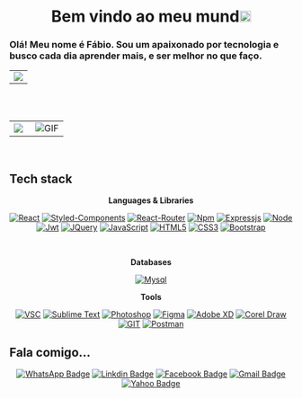 

# <h1 align="center">Bem vindo ao meu mund<img src="https://github.com/TheDudeThatCode/TheDudeThatCode/blob/master/Assets/Earth.gif" width="20px"></h1>

### Olá! Meu nome é Fábio. Sou um apaixonado por tecnologia e busco cada dia aprender mais, e ser melhor no que faço.
  
  <table width="100%"  border="0" cellpadding="0" cellspacing="0">
  <tr>
    <td align="center">
      <img align="center" src="https://fgdevon.tk/projetos/blog/prints/capa.jpg" />
    </td>
  </tr>
</table>


<br />
<br />

<table width="100%"  border="0" cellpadding="0" cellspacing="0">
  <tr>
    <td align="center">
      <img align="left" src="https://github-readme-stats.vercel.app/api?username=benyou1969&show_icons=true&theme=dracula" />
    </td>
    <td align="center">
      <img align="right" alt="GIF" src="https://media.giphy.com/media/836HiJc7pgzy8iNXCn/giphy.gif" />
    </td>
  </tr>
</table>

<br />


## Tech stack

<div align = "center">

**Languages & Libraries**

[![React](https://img.shields.io/badge/React-20232A?style=for-the-badge&logo=react&logoColor=61DAFB)](https://pt-br.reactjs.org)
[![Styled-Components](https://img.shields.io/badge/styled--components-DB7093?style=for-the-badge&logo=styled-components&logoColor=white)](https://pt-br.reactjs.org)
[![React-Router](https://img.shields.io/badge/React_Router-CA4245?style=for-the-badge&logo=react-router&logoColor=white)](https://pt-br.reactjs.org)
[![Npm](https://img.shields.io/badge/npm-CB3837?style=for-the-badge&logo=npm&logoColor=white)](https://www.npmjs.com/)
[![Expressjs](https://img.shields.io/badge/Express.js-000000?style=for-the-badge&logo=express&logoColor=white)](https://www.npmjs.com/)
[![Node](https://img.shields.io/badge/Node.js-339933?style=for-the-badge&logo=nodedotjs&logoColor=white)](https://pt-br.reactjs.org)
[![Jwt](https://img.shields.io/badge/JWT-000000?style=for-the-badge&logo=JSON%20web%20tokens&logoColor=white)](https://pt-br.reactjs.org) 
[![JQuery](https://img.shields.io/badge/jQuery-0769AD?style=for-the-badge&logo=jquery&logoColor=white)](https://developer.mozilla.org/pt-BR/docs/Web/JavaScript)
[![JavaScript](https://img.shields.io/badge/JavaScript-323330?style=for-the-badge&logo=javascript&logoColor=F7DF1E)](https://developer.mozilla.org/pt-BR/docs/Web/JavaScript)
[![HTML5](https://img.shields.io/badge/HTML5-E34F26?style=for-the-badge&logo=html5&logoColor=white)](https://developer.mozilla.org/pt-BR/docs/Web/HTML) 
[![CSS3](https://img.shields.io/badge/CSS3-1572B6?style=for-the-badge&logo=css3&logoColor=white)](https://developer.mozilla.org/pt-BR/docs/Web/CSS) 
[![Bootstrap](https://img.shields.io/badge/Bootstrap-563D7C?style=for-the-badge&logo=bootstrap&logoColor=white)](https://getbootstrap.com/docs/5.0/getting-started/introduction/)

</br>

</div>

<div align = "center">

**Databases**
  
[![Mysql](https://img.shields.io/badge/MySQL-FFFFFF?style=for-the-badge&logo=mysql&logoColor=black)](https://www.mysql.com/)

**Tools**

[![VSC](https://img.shields.io/badge/Visual_Studio_Code-0078D4?style=for-the-badge&logo=visual%20studio%20code&logoColor=white)](https://#)
[![Sublime Text](https://img.shields.io/badge/sublime_text-%23575757.svg?&style=for-the-badge&logo=sublime-text&logoColor=important)](https://#)
[![Photoshop](https://img.shields.io/badge/Adobe-Photoshop-31A8FF?style=for-the-badge&logo=Adobe-Photoshop&labelColor=0a446b&logoWidth=15)](https://#)
[![Figma](https://img.shields.io/badge/Figma-F24E1E?style=for-the-badge&logo=figma&logoColor=white)](https://#)
[![Adobe XD](https://img.shields.io/badge/Adobe%20XD-470137?style=for-the-badge&logo=Adobe%20XD&logoColor=#FF61F6)](https://#)
[![Corel Draw](https://img.shields.io/badge/CorelDraw-278620?style=for-the-badge&logo=coreldraw&logoColor=white)](https://#)
[![GIT](https://img.shields.io/badge/GIT-red?style=for-the-badge&logo=git&logoColor=white)](https://#)
[![Postman](https://img.shields.io/badge/POSTMAN-red?style=for-the-badge&logo=postman&logoColor=white)](https://#) 
  
</div>

<div align = "center">

</div>

## Fala comigo...
<!-- hit [today / total] -->
<div align=center>

<!-- icons -->

[![WhatsApp Badge](https://img.shields.io/badge/WhatsApp-25D366?style=for-the-badge&logo=whatsapp&logoColor=white)](https://api.whatsapp.com/send?phone=5524998832137&text=Conversar)
[![Linkdin Badge](https://img.shields.io/badge/LinkedIn-0077B5?style=for-the-badge&logo=linkedin&logoColor=white)](https://www.linkedin.com/in/f%C3%A1bio-garcia-9113b9222/)
[![Facebook Badge](https://img.shields.io/badge/Facebook-1877F2?style=for-the-badge&logo=facebook&logoColor=white)](https://www.facebook.com/fabio.garcia.5602)
[![Gmail Badge](https://img.shields.io/badge/Gmail-D14836?style=for-the-badge&logo=gmail&logoColor=white)](mailto:garciafg@gmail.com)
[![Yahoo Badge](https://img.shields.io/badge/Yahoo-1877f2?style=for-the-badge&logo=yahoo&logoColor=white)](mailto:garciafg@yahoo.com)

</div>



